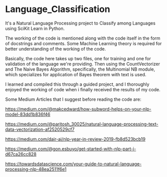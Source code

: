 # Language_Classification
It's a Natural Language Processing project to Classify among Languages using SciKit Learn in Python.


The working of the code is mentioned along with the code itself in the form of docstrings and comments.
Some Machine Learning theory is required for better understanding of the working of the code.

Basically, the code here takes up two files, one for training and one for validation of the language we're providing.
Then using the CountVectorizer and The Naive Bayes Algorithm, specifically, the Multinomial NB module, which
specializes for application of Bayes theorem with text is used.

I learned and compiled this through a guided project, and I thoroughly enjoyed the working of code when i finally received the 
results of my code.

Some Medium Articles that I suggest before reading the code are:

https://medium.com/@makcedward/how-subword-helps-on-your-nlp-model-83dd1b836f46

https://medium.com/@paritosh_30025/natural-language-processing-text-data-vectorization-af2520529cf7

https://medium.com/dair-ai/nlp-year-in-review-2019-fb8d523bcb19

https://medium.com/@gon.esbuyo/get-started-with-nlp-part-i-d67ca26cc828

https://towardsdatascience.com/your-guide-to-natural-language-processing-nlp-48ea2511f6e1


